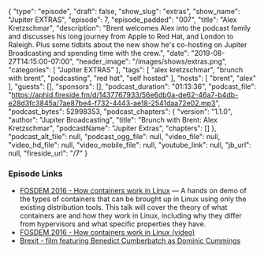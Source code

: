 {
  "type": "episode",
  "draft": false,
  "show_slug": "extras",
  "show_name": "Jupiter EXTRAS",
  "episode": 7,
  "episode_padded": "007",
  "title": "Alex Kretzschmar",
  "description": "Brent welcomes Alex into the podcast family and discusses his long journey from Apple to Red Hat, and London to Raleigh. Plus some tidbits about the new show he's co-hosting on Jupiter Broadcasting and spending time with the crew.",
  "date": "2019-08-27T14:15:00-07:00",
  "header_image": "/images/shows/extras.png",
  "categories": [
    "Jupiter EXTRAS"
  ],
  "tags": [
    "alex kretzschmar",
    "brunch with brent",
    "podcasting",
    "red hat",
    "self hosted"
  ],
  "hosts": [
    "brent",
    "alex"
  ],
  "guests": [],
  "sponsors": [],
  "podcast_duration": "01:13:36",
  "podcast_file": "https://aphid.fireside.fm/d/1437767933/56e6db0a-de62-46a7-b4db-e28d3fc3845a/7ae87be4-f732-4443-ae18-2541daa72e02.mp3",
  "podcast_bytes": 52998353,
  "podcast_chapters": {
    "version": "1.1.0",
    "author": "Jupiter Broadcasting",
    "title": "Brunch with Brent: Alex Kretzschmar",
    "podcastName": "Jupiter Extras",
    "chapters": []
  },
  "podcast_alt_file": null,
  "podcast_ogg_file": null,
  "video_file": null,
  "video_hd_file": null,
  "video_mobile_file": null,
  "youtube_link": null,
  "jb_url": null,
  "fireside_url": "/7"
}


### Episode Links

  * [FOSDEM 2016 - How containers work in Linux](https://archive.fosdem.org/2016/schedule/event/namespaces_and_cgroups/ "FOSDEM 2016 - How containers work in Linux") — A hands on demo of the types of containers that can be brought up in Linux using only the existing distribution tools. This talk will cover the theory of what containers are and how they work in Linux, including why they differ from hypervisors and what specific properties they have.
  * [FOSDEM 2016 - How containers work in Linux (video)](https://ftp.heanet.ie/mirrors/fosdem-video/2016/k1105/how-containers-work-in-linux.mp4 "FOSDEM 2016 - How containers work in Linux \(video\)")
  * [Brexit - film featuring Benedict Cumberbatch as Dominic Cummings](https://www.imdb.com/title/tt8425058/ "Brexit - film featuring Benedict Cumberbatch as Dominic Cummings")


